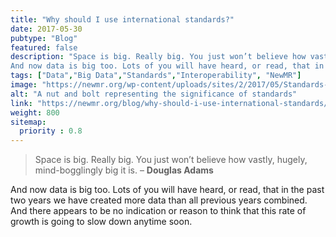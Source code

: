 ```yaml
---
title: "Why should I use international standards?"
date: 2017-05-30
pubtype: "Blog"
featured: false
description: "Space is big. Really big. You just won’t believe how vastly, hugely, mind-bogglingly big it is. – Douglas Adams
And now data is big too. Lots of you will have heard, or read, that in the past two years we have created more data than all previous years combined. And there appears to be no indication or reason to think that this rate of growth is going to slow down anytime soon."
tags: ["Data","Big Data","Standards","Interoperability", "NewMR"]
image: "https://newmr.org/wp-content/uploads/sites/2/2017/05/Standards-and-Bolts-b-768x512.jpg"
alt: "A nut and bolt representing the significance of standards"
link: "https://newmr.org/blog/why-should-i-use-international-standards/"
weight: 800
sitemap:
  priority : 0.8
---
```


> Space is big. Really big. You just won’t believe how vastly, hugely, mind-bogglingly big it is. – **Douglas Adams**

And now data is big too. Lots of you will have heard, or read, that in the past two years we have created more data than all previous years combined. And there appears to be no indication or reason to think that this rate of growth is going to slow down anytime soon.